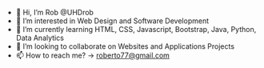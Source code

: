 - 👋 Hi, I’m Rob @UHDrob
- 👀 I’m interested in Web Design and Software Development
- 🌱 I’m currently learning HTML, CSS, Javascript, Bootstrap, Java, Python, Data Analytics
- 💞️ I’m looking to collaborate on Websites and Applications Projects
- 📫 How to reach me? -> roberto77@gmail.com

<!---
UHDrob/UHDrob is a ✨ special ✨ repository because its `README.md` (this file) appears on your GitHub profile.
You can click the Preview link to take a look at your changes.
--->

